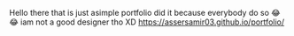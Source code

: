 Hello there that is just asimple portfolio did it because everybody do so 😂😂
iam not a good designer tho XD
https://assersamir03.github.io/portfolio/
